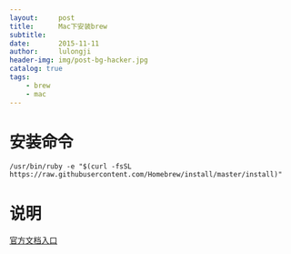 ```yaml
---
layout:     post
title:      Mac下安装brew
subtitle:   
date:       2015-11-11
author:     lulongji
header-img: img/post-bg-hacker.jpg
catalog: true
tags:
    - brew
    - mac
---
```



# 安装命令
    /usr/bin/ruby -e "$(curl -fsSL https://raw.githubusercontent.com/Homebrew/install/master/install)"

# 说明
[官方文档入口](https://brew.sh/index_zh-tw.html)